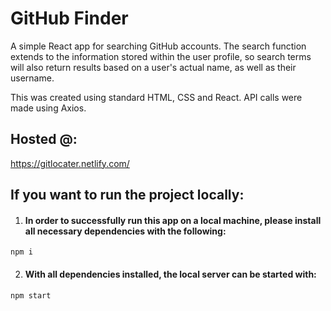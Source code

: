 # GitHub Finder

A simple React app for searching GitHub accounts. The search function extends to the information stored within the user profile, so search terms will also return results based on a user's actual name, as well as their username.

This was created using standard HTML, CSS and React. API calls were made using Axios.

## Hosted @:

https://gitlocater.netlify.com/

## If you want to run the project locally:

1. #### In order to successfully run this app on a local machine, please install all necessary dependencies with the following:

```
npm i
```

2. #### With all dependencies installed, the local server can be started with:

```
npm start
```
